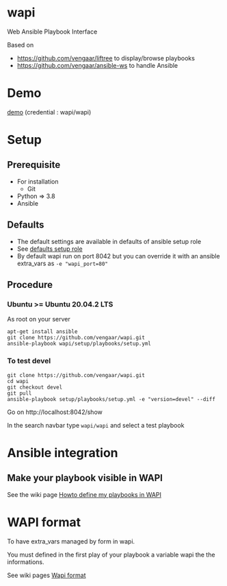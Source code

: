 [defaults setup role]: https://github.com/vengaar/wapi/tree/master/setup/playbooks/roles/setup/defaults
[demo]: http://52.47.108.127/show/

# wapi
Web Ansible Playbook Interface

Based on

* https://github.com/vengaar/liftree to display/browse playbooks
* https://github.com/vengaar/ansible-ws to handle Ansible

# Demo

[demo] (credential : wapi/wapi)

# Setup

## Prerequisite

* For installation
  * Git
* Python => 3.8
* Ansible

## Defaults

* The default settings are available in defaults of ansible setup role
* See [defaults setup role]
* By default wapi run on port 8042 but you can override it with an ansible extra_vars as `-e "wapi_port=80"`

## Procedure

### Ubuntu >= Ubuntu 20.04.2 LTS

As root on your server

~~~~
apt-get install ansible
git clone https://github.com/vengaar/wapi.git
ansible-playbook wapi/setup/playbooks/setup.yml
~~~~

### To test devel

~~~~
git clone https://github.com/vengaar/wapi.git
cd wapi
git checkout devel
git pull
ansible-playbook setup/playbooks/setup.yml -e "version=devel" --diff
~~~~

Go on http://localhost:8042/show

In the search navbar type `wapi/wapi` and select a test playbook

# Ansible integration

## Make your playbook visible in WAPI

See the wiki page [Howto define my playbooks in WAPI](https://github.com/vengaar/wapi/wiki/Howto-define-my-playbooks-in-WAPI-%3F)

# WAPI format

To have extra_vars managed by form in wapi.

You must defined in the first play of your playbook a variable wapi the the informations.

See wiki pages [Wapi format](https://github.com/vengaar/wapi/wiki/Wapi-format)
